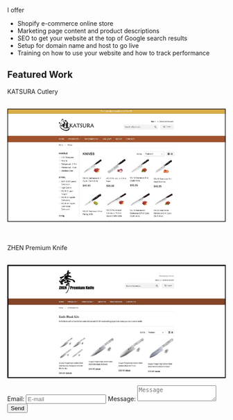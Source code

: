 <html>
<body>
	<p>I offer
	<ul>
		<li>Shopify e-commerce online store</li>
		<li>Marketing page content and product descriptions</li>
		<li>SEO to get your website at the top of Google search results</li>
		<li>Setup for domain name and host to go live</li>
		<li>Training on how to use your website and how to track performance</li>
	</ul></p>
	<h2>Featured Work</h2>
	<p>KATSURA Cutlery<br><br></p>
	<p><a href="http://www.katsuracutlery.com" target="_blank" rel="noopener"><img class="aligncenter size-full wp-image-35" 		src="images/shopify_katsura.jpg"/></a></p>
	<p><br><br>ZHEN Premium Knife<br><br></p>
	<p><a href="http://www.zhenpremiumknife.com" target="_blank" rel="noopener"><img class="aligncenter size-full wp-image-35" 	src="images/shopify_zhen.jpg"/></a></p>
	<form action="https://formspree.io/edwincheng097@gmail.com"
      method="POST">
    Email: <input type="email" name="email" placeholder="E-mail">
    Message: <textarea name="message" placeholder="Message"></textarea>
	<button type="submit">Send</button>
</form>
</body>
</html>
